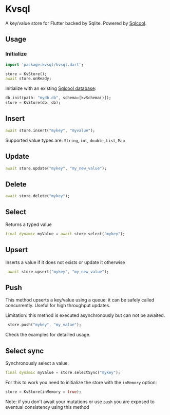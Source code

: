 # Kvsql

A key/value store for Flutter backed by Sqlite. Powered by [Sqlcool](https://github.com/synw/sqlcool).

## Usage

### Initialize

   ```dart
   import 'package:kvsql/kvsql.dart';

   store = KvStore();
   await store.onReady;
   ```

Initialize with an existing [Sqlcool database](https://github.com/synw/sqlcool):

   ```dart
   db.init(path: "mydb.db", schema=[kvSchema()]);
   store = KvStore(db: db);
   ```

## Insert

   ```dart
   await store.insert("mykey", "myvalue");
   ```

Supported value types are: `String`, `int`, `double`, `List`, `Map`

## Update

   ```dart
   await store.update("mykey", "my_new_value");
   ```

## Delete

   ```dart
   await store.delete("mykey");
   ```

## Select

Returns a typed value

   ```dart
   final dynamic myValue = await store.select("mykey");
   ```

## Upsert

Inserts a value if it does not exists or update it otherwise

   ```dart
    await store.upsert("mykey", "my_new_value");
   ```

## Push

This method upserts a key/value using a queue: it can be safely
called concurrently. Useful for high throughput updates.

Limitation: this method is executed asynchronously but can not be awaited.

   ```dart
    store.push("mykey", "my_value");
   ```

Check the examples for detailled usage.

## Select sync

Synchronously select a value.

   ```dart
   final dynamic myValue = store.selectSync("mykey");
   ```

For this to work you need to initialize the store with the `inMemory` option:

   ```dart
   store = KvStore(inMemory = true);
   ```

Note: if you don't await your mutations or use `push` you are exposed to
eventual consistency using this method
